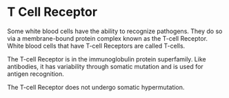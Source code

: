 # T Cell Receptor

Some white blood cells have the ability to recognize pathogens.  They do so via
a membrane-bound protein complex known as the T-cell Receptor.  White blood cells
that have T-cell Receptors are called T-cells.

The T-cell Receptor is in the immunoglobulin protein superfamily.  Like antibodies,
it has variability through somatic mutation and is used for antigen recognition.

The T-cell Receptor does not undergo somatic hypermutation.
